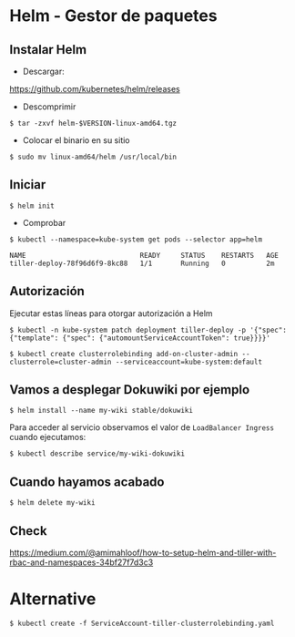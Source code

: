 # Helm - Gestor de paquetes

## Instalar Helm

- Descargar:

https://github.com/kubernetes/helm/releases

- Descomprimir

`$ tar -zxvf helm-$VERSION-linux-amd64.tgz`

- Colocar el binario en su sitio

`$ sudo mv linux-amd64/helm /usr/local/bin`

## Iniciar 

`$ helm init`

- Comprobar

`$ kubectl --namespace=kube-system get pods --selector app=helm`

```
NAME                            READY     STATUS    RESTARTS   AGE
tiller-deploy-78f96d6f9-8kc88   1/1       Running   0          2m
```

## Autorización

Ejecutar estas líneas para otorgar autorización a Helm

`$ kubectl -n kube-system patch deployment tiller-deploy -p '{"spec": {"template": {"spec": {"automountServiceAccountToken": true}}}}'`

`$ kubectl create clusterrolebinding add-on-cluster-admin --clusterrole=cluster-admin --serviceaccount=kube-system:default`

## Vamos a desplegar Dokuwiki por ejemplo

`$ helm install --name my-wiki stable/dokuwiki`

Para acceder al servicio observamos el valor de `LoadBalancer Ingress` cuando ejecutamos:

`$ kubectl describe service/my-wiki-dokuwiki`

## Cuando hayamos acabado

`$ helm delete my-wiki`

## Check

https://medium.com/@amimahloof/how-to-setup-helm-and-tiller-with-rbac-and-namespaces-34bf27f7d3c3

# Alternative

`$ kubectl create -f ServiceAccount-tiller-clusterrolebinding.yaml`